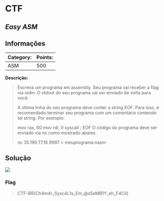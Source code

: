 # **CTF**

## _Easy ASM_

## Informações

| **Category:** | **Points:** |
| ------------- | ----------- |
| ASM           | 500         |

**Descrição:**

> Escreva um programa em assembly. Seu programa vai receber a flag via stdin. O stdout do seu programa vai ser enviado de volta para você.
> 
> A última linha do seu programa deve conter a string EOF. Para isso, é recomendado terminar seu programa com um comentário contendo tal string. Por exemplo:
> 
> mov rax, 60
> mov rdi, 0
> syscall
> ; EOF
> O código do programa deve ser enviado via nc como mostrado abaixo.
> 
> nc 35.199.77.16 9997 < meuprograma.nasm


## Solução

![](https://i.imgur.com/usrZWN6.png)

### Flag

> CTF-BR{Ch4m4r_Sysc4L1s_Em_@s5eMB1Y_eh_F4Cil}
